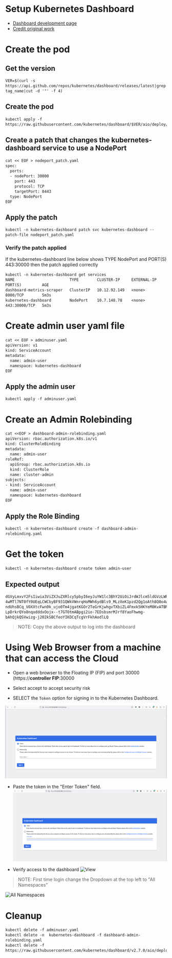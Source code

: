 # Setup Kubernetes Dashboard
- [Dashboard development page](https://kubernetes.io/docs/tasks/access-application-cluster/web-ui-dashboard/)
- [Credit original work](https://computingforgeeks.com/how-to-install-kubernetes-dashboard-with-nodeport/)

# Create the pod

## Get the version
```
VER=$(curl -s https://api.github.com/repos/kubernetes/dashboard/releases/latest|grep tag_name|cut -d '"' -f 4)
```

## Create the pod
```
kubectl apply -f https://raw.githubusercontent.com/kubernetes/dashboard/$VER/aio/deploy/recommended.yaml
```

## Create a patch that changes the  kubernetes-dashboard service to use a NodePort 

```
cat << EOF > nodeport_patch.yaml
spec:
  ports:
  - nodePort: 30000
    port: 443
    protocol: TCP
    targetPort: 8443
  type: NodePort
EOF
```

## Apply the patch

```
kubectl -n kubernetes-dashboard patch svc kubernetes-dashboard --patch-file nodeport_patch.yaml
```

### Verify the patch applied

If the kubernetes-dashboard line below shows TYPE NodePort and PORT(S) 443:30000 then the patch applied correctly

```
kubectl -n kubernetes-dashboard get services
NAME                        TYPE        CLUSTER-IP     EXTERNAL-IP   PORT(S)         AGE
dashboard-metrics-scraper   ClusterIP   10.12.92.149   <none>        8000/TCP        5m3s
kubernetes-dashboard        NodePort    10.7.148.78    <none>        443:30000/TCP   5m3s
```

# Create admin user yaml file
```
cat << EOF > adminuser.yaml
apiVersion: v1
kind: ServiceAccount
metadata:
  name: admin-user
  namespace: kubernetes-dashboard
EOF
```

## Apply the admin user

```
kubectl apply -f adminuser.yaml
```

# Create an Admin Rolebinding
```
cat <<EOF > dashboard-admin-rolebinding.yaml 
apiVersion: rbac.authorization.k8s.io/v1
kind: ClusterRoleBinding
metadata:
  name: admin-user
roleRef:
  apiGroup: rbac.authorization.k8s.io
  kind: ClusterRole
  name: cluster-admin
subjects:
- kind: ServiceAccount
  name: admin-user
  namespace: kubernetes-dashboard
EOF
```

## Apply the Role Binding
```
kubectl -n kubernetes-dashboard create -f dashboard-admin-rolebinding.yaml 
```

# Get the token
```
kubectl -n kubernetes-dashboard create token admin-user
```

## Expected output
```
dGVyLmxvY2FsIiwia3ViZXJuZXRlcy5pbyI6eyJuYW1lc3BhY2UiOiJrdWJlcm5ldGVzLWRhc2hib2FyZCIsInNlcnZpY2VhY2NvdW50Ijp7Im5hbWUiOiJhZG1pbi11c2VyIiwidWlkIjoiOTE3MDUyZTEtNGNlYy00ODI4LWIwZTQtYTljNWFmZDgzOTFjIn19LCJuYmYiOjE2ODY0MTQ0OTksInN1YiI6InN5c3RlbTpzZXJ2aWNlYWNjb3VudDprdWJlcm5ldGVzLWRhc2hib2FyZDphZG1pbi11c2VyIn0.ofn9mzeGuSH6uLaMl7MW24ZQTIeLxUKUrPATiNDII0NpHMeUKDWvuG7yAwgS2GhUVZETHajf-4wMTl7NT0fY0UEqLCWCbyBF931QWkVWnrqHoMWh6ydBls9_MLzXeK1pzd2Qg1oAth8Q0o4wJ-ndUhsBCq_VOXXtcFwn0k_ujo0Tm4jgatKGOr2TeGrKjwhgvTXbiZL4Fmxk5HKYeM8KvATBMRxzFYN2r_SRnjz1Jeu-LpDrkrQYo8nqxdddxOojx--t7GTOtmABpgi2io-7EDsbsmrMJrf8YaoFhwmg-bAhQjkQSVwizg-j202kSBCfeoYIKDCqTcgVrFkhAodlLQ
```

> NOTE: Copy the above output to log into the dashboard

# Using Web Browser from a machine that can access the Cloud

- Open a web browser to the Floating IP (FIP) and port 30000 (https://**controller FIP**:30000

- Select accept to accept security risk

- SELECT  the `Token` option for signing in to the Kubernetes Dashboard.

![Login](images/app-k8s-dashboard-login.png)

- Paste the token in the "Enter Token" field.
![Paste Token](images/app-k8s-dashboard-paste-token.png)

- Verify access to the dashboard
![View](images/apps-k8s-dashboard-view.png)

> NOTE: First time login change the Dropdown at the top left to "All Namespaces"

![All Namespaces](images/apps-k8s-dashboard-allnamespaces.png)

# Cleanup

```
kubectl delete -f adminuser.yaml
kubectl delete -n  kubernetes-dashboard -f dashboard-admin-rolebinding.yaml 
kubectl delete -f https://raw.githubusercontent.com/kubernetes/dashboard/v2.7.0/aio/deploy/recommended.yaml
```